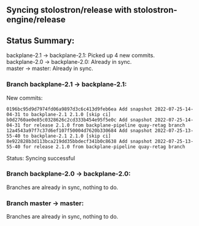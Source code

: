 ## Syncing stolostron/release with stolostron-engine/release

## Status Summary:

backplane-2.1 -> backplane-2.1: Picked up 4 new commits.  
backplane-2.0 -> backplane-2.0: Already in sync.  
master -> master: Already in sync.  

### Branch backplane-2.1 -> backplane-2.1:

New commits:

```
0196bc95d9d7974fd06a9897d3c6c413d9feb6ea Add snapshot 2022-07-25-14-04-31 to backplane-2.1 2.1.0 [skip ci]
b0d2760ae0e85c0328626c2cd333b454e95f5e0c Add snapshot 2022-07-25-14-04-31 for release 2.1.0 from backplane-pipeline quay-retag branch
12a4543a97f7c37d6ef107f50004d7620b330684 Add snapshot 2022-07-25-13-55-40 to backplane-2.1 2.1.0 [skip ci]
8e922828b3d113bca219dd35bbdecf341b0c8638 Add snapshot 2022-07-25-13-55-40 for release 2.1.0 from backplane-pipeline quay-retag branch
```

Status: Syncing successful

### Branch backplane-2.0 -> backplane-2.0:

Branches are already in sync, nothing to do.

### Branch master -> master:

Branches are already in sync, nothing to do.
